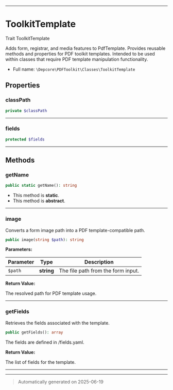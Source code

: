 ***

# ToolkitTemplate

Trait ToolkitTemplate

Adds form, registrar, and media features to PdfTemplate.
Provides reusable methods and properties for PDF toolkit templates.
Intended to be used within classes that require PDF template manipulation functionality.

* Full name: `\Depcore\PDFToolkit\Classes\ToolkitTemplate`



## Properties


### classPath



```php
private $classPath
```






***

### fields



```php
protected $fields
```






***

## Methods


### getName



```php
public static getName(): string
```



* This method is **static**.
* This method is **abstract**.







***

### image

Converts a form image path into a PDF template-compatible path.

```php
public image(string $path): string
```








**Parameters:**

| Parameter | Type | Description |
|-----------|------|-------------|
| `$path` | **string** | The file path from the form input. |


**Return Value:**

The resolved path for PDF template usage.




***

### getFields

Retrieves the fields associated with the template.

```php
public getFields(): array
```

The fields are defined in <templateclassname>/fields.yaml.







**Return Value:**

The list of fields for the template.




***

***
> Automatically generated on 2025-06-19

